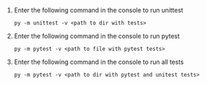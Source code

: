 1. Enter the following command in the console to run unittest
    ```
    py -m unittest -v <path to dir with tests>
    ```
2. Enter the following command in the console to run pytest
    ```
    py -m pytest -v <path to file with pytest tests>
    ```
2. Enter the following command in the console to run all tests
    ```
    py -m pytest -v <path to dir with pytest and unitest tests>
    ```